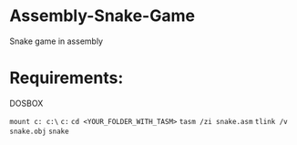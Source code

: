 # Assembly-Snake-Game
Snake game in assembly

# Requirements:
DOSBOX

`mount c: c:\`
`c:`
`cd <YOUR_FOLDER_WITH_TASM>`
`tasm /zi snake.asm`
`tlink /v snake.obj`
`snake`
